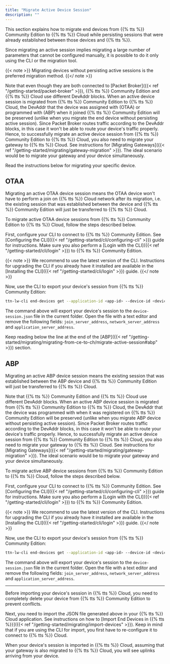 ```yaml
---
title: "Migrate Active Device Session"
description: ""
---
```


This section explains how to migrate end devices from {{% tts %}} Community Edition to {{% tts %}} Cloud while persisting sessions that were already established between those devices and {{% tts %}}. 

<!--more-->

Since migrating an active session implies migrating a large number of parameters that cannot be configured manually, it is possible to do it only using the CLI or the migration tool.

{{< note >}} Migrating devices without persisting active sessions is the preferred migration method. {{</ note >}}

Note that even though they are both connected to [Packet Broker]({{< ref "/getting-started/packet-broker" >}}), {{% tts %}} Community Edition and {{% tts %}} Cloud use different DevAddr blocks. When an active device session is migrated from {{% tts %}} Community Edition to {{% tts %}} Cloud, the DevAddr that the device was assigned with (OTAA) or programmed with (ABP) when it joined {{% tts %}} Community Edition will be preserved (unlike when you migrate the end device without persisting active session). Since Packet Broker routes traffic according to the DevAddr blocks, in this case it won't be able to route your device's traffic properly. Hence, to successfully migrate an active device session from {{% tts %}} Community Edition to {{% tts %}} Cloud, you also need to migrate your gateway to {{% tts %}} Cloud. See instructions for [Migrating Gateways]({{< ref "/getting-started/migrating/gateway-migration" >}}). The ideal scenario would be to migrate your gateway and your device simultaneously.

Read the instructions below for migrating your specific device.

## OTAA

Migrating an active OTAA device session means the OTAA device won't have to perform a join on {{% tts %}} Cloud network after its migration, i.e. the existing session that was established between the device and {{% tts %}} Community Edition will just be transferred to {{% tts %}} Cloud.

To migrate active OTAA device sessions from {{% tts %}} Community Edition to {{% tts %}} Cloud, follow the steps described below.

<!-- placeholder for migration tool info -->

First, configure your CLI to connect to {{% tts %}} Community Edition. See [Configuring the CLI]({{< ref "/getting-started/cli/configuring-cli" >}}) guide for instructions. Make sure you also perform a [Login with the CLI]({{< ref "/getting-started/cli/login" >}}) to {{% tts %}} Community Edition.

{{< note >}} We recommend to use the latest version of the CLI. Instructions for upgrading the CLI if you already have it installed are available in the [Installing the CLI]({{< ref "/getting-started/cli/login" >}}) guide. {{</ note >}}

Now, use the CLI to export your device's session from {{% tts %}} Community Edition:

```bash
ttn-lw-cli end-devices get --application-id <app-id> --device-id <device-id> --name --description --lorawan-version --lorawan-phy-version --frequency-plan-id --supports-join --root-keys --mac-settings --mac-state --session > device-session.json
```

The command above will export your device's session to the `device-session.json` file in the current folder. Open the file with a text editor and remove the following fields: `join_server_address`, `network_server_address` and `application_server_address`.

Keep reading below the line at the end of the [ABP]({{< ref "/getting-started/migrating/migrating-from-ce-to-ch/migrate-active-session#abp" >}}) section.

## ABP

Migrating an active ABP device session means the existing session that was established between the ABP device and {{% tts %}} Community Edition will just be transferred to {{% tts %}} Cloud.

Note that {{% tts %}} Community Edition and {{% tts %}} Cloud use different DevAddr blocks. When an active ABP device session is migrated from {{% tts %}} Community Edition to {{% tts %}} Cloud, the DevAddr that the device was programmed with when it was registered on {{% tts %}} Community Edition will be preserved (unlike when you migrate ABP device without persisting active session). Since Packet Broker routes traffic according to the DevAddr blocks, in this case it won't be able to route your device's traffic properly. Hence, to successfully migrate an active device session from {{% tts %}} Community Edition to {{% tts %}} Cloud, you also need to migrate your gateway to {{% tts %}} Cloud. See instructions for [Migrating Gateways]({{< ref "/getting-started/migrating/gateway-migration" >}}). The ideal scenario would be to migrate your gateway and your device simultaneously.

To migrate active ABP device sessions from {{% tts %}} Community Edition to {{% tts %}} Cloud, follow the steps described below.

<!-- placeholder for migration tool info -->

First, configure your CLI to connect to {{% tts %}} Community Edition. See [Configuring the CLI]({{< ref "/getting-started/cli/configuring-cli" >}}) guide for instructions. Make sure you also perform a [Login with the CLI]({{< ref "/getting-started/cli/login" >}}) to {{% tts %}} Community Edition.

{{< note >}} We recommend to use the latest version of the CLI. Instructions for upgrading the CLI if you already have it installed are available in the [Installing the CLI]({{< ref "/getting-started/cli/login" >}}) guide. {{</ note >}}

Now, use the CLI to export your device's session from {{% tts %}} Community Edition:

```bash
ttn-lw-cli end-devices get --application-id <app-id> --device-id <device-id> --name --description --lorawan-version --lorawan-phy-version --frequency-plan-id --supports-join --mac-settings --mac-state --session > device-session.json
```

The command above will export your device's session to the `device-session.json` file in the current folder. Open the file with a text editor and remove the following fields: `join_server_address`, `network_server_address` and `application_server_address`.

---

Before importing your device's session in {{% tts %}} Cloud, you need to completely delete your device from {{% tts %}} Community Edition to prevent conflicts.

Next, you need to import the JSON file generated above in your {{% tts %}} Cloud application. See instructions on how to [Import End Devices in {{% tts %}}]({{< ref "/getting-started/migrating/import-devices" >}}). Keep in mind that if you are using the CLI for import, you first have to re-configure it to connect to {{% tts %}} Cloud.

When your device's session is imported in {{% tts %}} Cloud, assuming that your gateway is also migrated to {{% tts %}} Cloud, you will see uplinks arriving from your device.